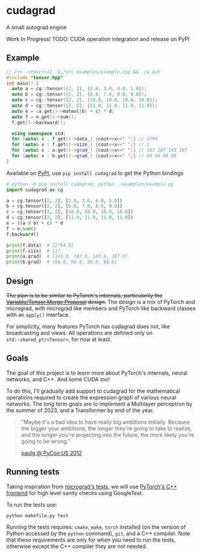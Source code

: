 # cudagrad

A small autograd engine

Work In Progress! TODO: CUDA operation integration and release on PyPI

## Example

```cpp
// c++ -std=c++11 -I./src examples/example.cpp && ./a.out
#include "tensor.hpp"
int main() {
  auto a = cg::tensor({2, 2}, {2.0, 3.0, 4.0, 5.0});
  auto b = cg::tensor({2, 2}, {6.0, 7.0, 8.0, 9.0});
  auto c = cg::tensor({2, 2}, {10.0, 10.0, 10.0, 10.0});
  auto d = cg::tensor({2, 2}, {11.0, 11.0, 11.0, 11.0});
  auto e = (a.get()->matmul(b) + c) * d;
  auto f = e.get()->sum();
  f.get()->backward();

  using namespace std;
  for (auto& x : f.get()->data_) {cout<<x<<" ";} // 2794
  for (auto& x : f.get()->size_) {cout<<x<<" ";} // 1
  for (auto& x : a.get()->grad_) {cout<<x<<" ";} // 143 187 143 187
  for (auto& x : b.get()->grad_) {cout<<x<<" ";} // 66 66 88 88
}
```

Available on [PyPI](https://pypi.org/project/cudagrad/), use `pip install cudagrad` to get the Python bindings

```py
# python -m pip install cudagrad; python ./examples/example.py
import cudagrad as cg

a = cg.tensor([2, 2], [2.0, 3.0, 4.0, 5.0])
b = cg.tensor([2, 2], [6.0, 7.0, 8.0, 9.0])
c = cg.tensor([2, 2], [10.0, 10.0, 10.0, 10.0])
d = cg.tensor([2, 2], [11.0, 11.0, 11.0, 11.0])
e = ((a @ b) + c) * d
f = e.sum()
f.backward()

print(f.data)  # [2794.0]
print(f.size)  # [1]
print(a.grad)  # [143.0, 187.0, 143.0, 187.0]
print(b.grad)  # [66.0, 66.0, 88.0, 88.0]
```

## Design

~~The plan is to be similar to PyTorch's internals, particularily the [Variable/Tensor Merge Proposal](https://github.com/pytorch/pytorch/issues/13638) design.~~ The design is a mix of PyTorch and micrograd, with micrograd like members and PyTorch like backward classes with an `apply()` interface.

For simplicity, many features PyTorch has cudagrad does not, like broadcasting and views. All operations are defined only on `std::shared_ptr<Tensor>`, for now at least.

## Goals

The goal of this project is to learn more about PyTorch's internals, neural networks, and C++. And some CUDA too!

To do this, I'll gradually add support to cudagrad for the mathematical operations required to create the expression graph of various neural networks. The long term goals are to implement a Multilayer perceptron by the summer of 2023, and a Transformer by end of the year.

> "Maybe it's a bad idea to have really big ambitions initially. Because the bigger your ambitions, the longer they're going to take to realize, and the longer you're projecting into the future, the more likely you're going to be wrong."
>
> [paulg @ PyCon US 2012](https://youtu.be/R9ITLdmfdLI?t=1927)

## Running tests

Taking inspiration from [micrograd's tests](https://github.com/karpathy/micrograd/blob/master/test/test_engine.py), we will use [PyTorch's C++ frontend](https://pytorch.org/cppdocs/frontend.html) for high level sanity checks using GoogleTest.

To run the tests use:

```sh
python makefile.py test
```

Running the tests requires: `cmake`, `make`, `torch` installed (on the version of Python accessed by the `python` command), `git`, and a C++ compiler. Note that these requirements are only for when you need to run the tests, otherwise except the C++ compiler they are not needed.
